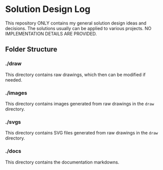 # Solution Design Log

This repository ONLY contains my general solution design ideas and decisions. The solutions usually can be applied to various projects. NO IMPLEMENTATION DETAILS ARE PROVIDED.

## Folder Structure

### ./draw

This directory contains raw drawings, which then can be modified if needed.

### ./images

This directory contains images generated from raw drawings in the `draw` directory.

### ./svgs

This directory contains SVG files generated from raw drawings in the `draw` directory.

### ./docs

This directory contains the documentation markdowns.
